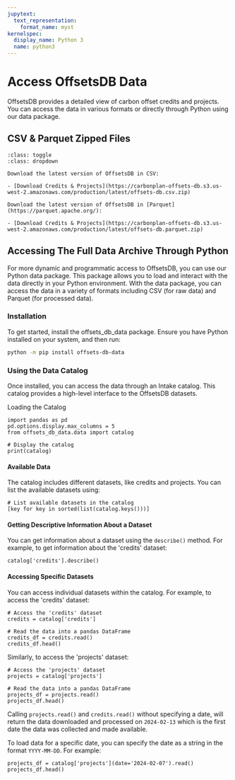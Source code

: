 ```yaml
---
jupytext:
  text_representation:
    format_name: myst
kernelspec:
  display_name: Python 3
  name: python3
---
```


# Access OffsetsDB Data

OffsetsDB provides a detailed view of carbon offset credits and projects. You can access the data in various formats or directly through Python using our data package.

## CSV & Parquet Zipped Files

```{admonition} Click here to download the data. By clicking, you agree to the [Terms of Data Access](TERMS-OF-DATA-ACCESS.md).
:class: toggle
:class: dropdown

Download the latest version of OffsetsDB in CSV:

- [Download Credits & Projects](https://carbonplan-offsets-db.s3.us-west-2.amazonaws.com/production/latest/offsets-db.csv.zip)

Download the latest version of OffsetsDB in [Parquet](https://parquet.apache.org/):

- [Download Credits & Projects](https://carbonplan-offsets-db.s3.us-west-2.amazonaws.com/production/latest/offsets-db.parquet.zip)

```

## Accessing The Full Data Archive Through Python

For more dynamic and programmatic access to OffsetsDB, you can use our Python data package. This package allows you to load and interact with the data directly in your Python environment. With the data package, you can access the data in a variety of formats including CSV (for raw data) and Parquet (for processed data).

### Installation

To get started, install the offsets_db_data package. Ensure you have Python installed on your system, and then run:

```bash
python -m pip install offsets-db-data
```

### Using the Data Catalog

Once installed, you can access the data through an Intake catalog. This catalog provides a high-level interface to the OffsetsDB datasets.

Loading the Catalog

```{code-cell} ipython3
import pandas as pd
pd.options.display.max_columns = 5
from offsets_db_data.data import catalog

# Display the catalog
print(catalog)
```

#### Available Data

The catalog includes different datasets, like credits and projects. You can list the available datasets using:

```{code-cell} ipython3
# List available datasets in the catalog
[key for key in sorted(list(catalog.keys()))]
```

#### Getting Descriptive Information About a Dataset

You can get information about a dataset using the `describe()` method. For example, to get information about the 'credits' dataset:

```{code-cell} ipython3
catalog['credits'].describe()
```

#### Accessing Specific Datasets

You can access individual datasets within the catalog. For example, to access the 'credits' dataset:

```{code-cell} ipython3
# Access the 'credits' dataset
credits = catalog['credits']

# Read the data into a pandas DataFrame
credits_df = credits.read()
credits_df.head()

```

Similarly, to access the 'projects' dataset:

```{code-cell} ipython3
# Access the 'projects' dataset
projects = catalog['projects']

# Read the data into a pandas DataFrame
projects_df = projects.read()
projects_df.head()
```

Calling `projects.read()` and `credits.read()` without specifying a date, will return the data downloaded and processed on `2024-02-13` which is the first date the data was collected and made available.

To load data for a specific date, you can specify the date as a string in the format `YYYY-MM-DD`. For example:

```{code-cell} ipython3
projects_df = catalog['projects'](date='2024-02-07').read()
projects_df.head()
```
